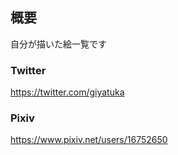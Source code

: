 ## 概要
自分が描いた絵一覧です

### Twitter
https://twitter.com/giyatuka

### Pixiv
https://www.pixiv.net/users/16752650
